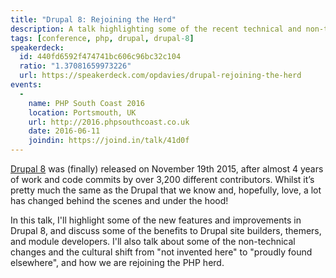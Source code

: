 ```yaml
---
title: "Drupal 8: Rejoining the Herd"
description: A talk highlighting some of the recent technical and non-technical changes in Drupal 8.
tags: [conference, php, drupal, drupal-8]
speakerdeck:
  id: 440fd6592f474741bc606c96bc32c104
  ratio: "1.37081659973226"
  url: https://speakerdeck.com/opdavies/drupal-rejoining-the-herd
events:
  -
    name: PHP South Coast 2016
    location: Portsmouth, UK
    url: http://2016.phpsouthcoast.co.uk
    date: 2016-06-11
    joindin: https://joind.in/talk/41d0f
---
```


[Drupal 8][0] was (finally) released on November 19th 2015, after almost 4 years of work and code commits by over 3,200 different contributors. Whilst it’s pretty much the same as the Drupal that we know and, hopefully, love, a lot has changed behind the scenes and under the hood!

In this talk, I'll highlight some of the new features and improvements in Drupal 8, and discuss some of the benefits to Drupal site builders, themers, and module developers. I'll also talk about some of the non-technical changes and the cultural shift from "not invented here" to "proudly found elsewhere", and how we are rejoining the PHP herd.

[0]: https://www.drupal.org/8
